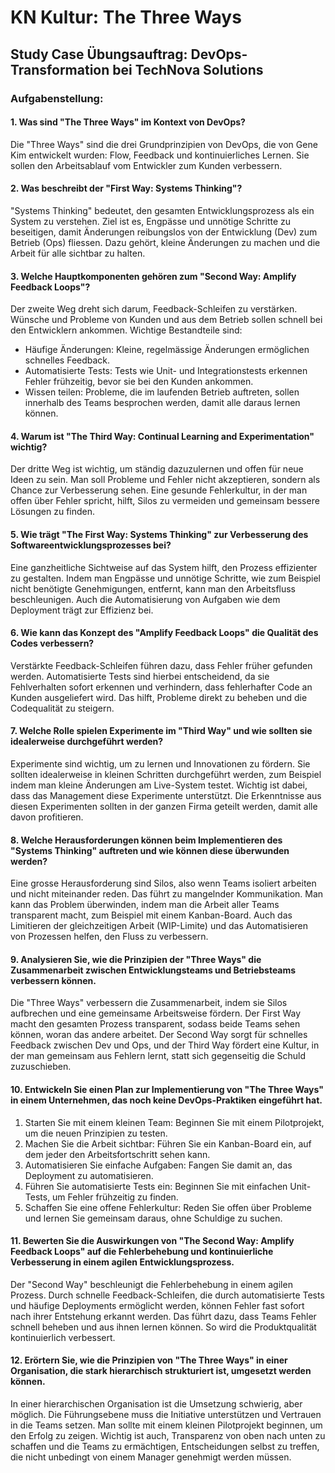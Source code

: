 # KN Kultur: The Three Ways

## Study Case Übungsauftrag: DevOps-Transformation bei TechNova Solutions

### Aufgabenstellung:

#### 1. Was sind "The Three Ways" im Kontext von DevOps?

Die "Three Ways" sind die drei Grundprinzipien von DevOps, die von Gene Kim entwickelt wurden: Flow, Feedback und kontinuierliches Lernen. Sie sollen den Arbeitsablauf vom Entwickler zum Kunden verbessern.

#### 2. Was beschreibt der "First Way: Systems Thinking"?

"Systems Thinking" bedeutet, den gesamten Entwicklungsprozess als ein System zu verstehen. Ziel ist es, Engpässe und unnötige Schritte zu beseitigen, damit Änderungen reibungslos von der Entwicklung (Dev) zum Betrieb (Ops) fliessen. Dazu gehört, kleine Änderungen zu machen und die Arbeit für alle sichtbar zu halten.

#### 3. Welche Hauptkomponenten gehören zum "Second Way: Amplify Feedback Loops"?

Der zweite Weg dreht sich darum, Feedback-Schleifen zu verstärken. Wünsche und Probleme von Kunden und aus dem Betrieb sollen schnell bei den Entwicklern ankommen. Wichtige Bestandteile sind:

- Häufige Änderungen: Kleine, regelmässige Änderungen ermöglichen schnelles Feedback.
- Automatisierte Tests: Tests wie Unit- und Integrationstests erkennen Fehler frühzeitig, bevor sie bei den Kunden ankommen.
- Wissen teilen: Probleme, die im laufenden Betrieb auftreten, sollen innerhalb des Teams besprochen werden, damit alle daraus lernen können.

#### 4. Warum ist "The Third Way: Continual Learning and Experimentation" wichtig?

Der dritte Weg ist wichtig, um ständig dazuzulernen und offen für neue Ideen zu sein. Man soll Probleme und Fehler nicht akzeptieren, sondern als Chance zur Verbesserung sehen. Eine gesunde Fehlerkultur, in der man offen über Fehler spricht, hilft, Silos zu vermeiden und gemeinsam bessere Lösungen zu finden.

#### 5. Wie trägt "The First Way: Systems Thinking" zur Verbesserung des Softwareentwicklungsprozesses bei?

Eine ganzheitliche Sichtweise auf das System hilft, den Prozess effizienter zu gestalten. Indem man Engpässe und unnötige Schritte, wie zum Beispiel nicht benötigte Genehmigungen, entfernt, kann man den Arbeitsfluss beschleunigen. Auch die Automatisierung von Aufgaben wie dem Deployment trägt zur Effizienz bei.

#### 6. Wie kann das Konzept des "Amplify Feedback Loops" die Qualität des Codes verbessern?

Verstärkte Feedback-Schleifen führen dazu, dass Fehler früher gefunden werden. Automatisierte Tests sind hierbei entscheidend, da sie Fehlverhalten sofort erkennen und verhindern, dass fehlerhafter Code an Kunden ausgeliefert wird. Das hilft, Probleme direkt zu beheben und die Codequalität zu steigern.

#### 7. Welche Rolle spielen Experimente im "Third Way" und wie sollten sie idealerweise durchgeführt werden?

Experimente sind wichtig, um zu lernen und Innovationen zu fördern. Sie sollten idealerweise in kleinen Schritten durchgeführt werden, zum Beispiel indem man kleine Änderungen am Live-System testet. Wichtig ist dabei, dass das Management diese Experimente unterstützt. Die Erkenntnisse aus diesen Experimenten sollten in der ganzen Firma geteilt werden, damit alle davon profitieren.

#### 8. Welche Herausforderungen können beim Implementieren des "Systems Thinking" auftreten und wie können diese überwunden werden?

Eine grosse Herausforderung sind Silos, also wenn Teams isoliert arbeiten und nicht miteinander reden. Das führt zu mangelnder Kommunikation. Man kann das Problem überwinden, indem man die Arbeit aller Teams transparent macht, zum Beispiel mit einem Kanban-Board. Auch das Limitieren der gleichzeitigen Arbeit (WIP-Limite) und das Automatisieren von Prozessen helfen, den Fluss zu verbessern.

#### 9. Analysieren Sie, wie die Prinzipien der "Three Ways" die Zusammenarbeit zwischen Entwicklungsteams und Betriebsteams verbessern können.

Die "Three Ways" verbessern die Zusammenarbeit, indem sie Silos aufbrechen und eine gemeinsame Arbeitsweise fördern. Der First Way macht den gesamten Prozess transparent, sodass beide Teams sehen können, woran das andere arbeitet. Der Second Way sorgt für schnelles Feedback zwischen Dev und Ops, und der Third Way fördert eine Kultur, in der man gemeinsam aus Fehlern lernt, statt sich gegenseitig die Schuld zuzuschieben.

#### 10. Entwickeln Sie einen Plan zur Implementierung von "The Three Ways" in einem Unternehmen, das noch keine DevOps-Praktiken eingeführt hat.

1. Starten Sie mit einem kleinen Team: Beginnen Sie mit einem Pilotprojekt, um die neuen Prinzipien zu testen.
2. Machen Sie die Arbeit sichtbar: Führen Sie ein Kanban-Board ein, auf dem jeder den Arbeitsfortschritt sehen kann.
3. Automatisieren Sie einfache Aufgaben: Fangen Sie damit an, das Deployment zu automatisieren.
4. Führen Sie automatisierte Tests ein: Beginnen Sie mit einfachen Unit-Tests, um Fehler frühzeitig zu finden.
5. Schaffen Sie eine offene Fehlerkultur: Reden Sie offen über Probleme und lernen Sie gemeinsam daraus, ohne Schuldige zu suchen.

#### 11. Bewerten Sie die Auswirkungen von "The Second Way: Amplify Feedback Loops" auf die Fehlerbehebung und kontinuierliche Verbesserung in einem agilen Entwicklungsprozess.

Der "Second Way" beschleunigt die Fehlerbehebung in einem agilen Prozess. Durch schnelle Feedback-Schleifen, die durch automatisierte Tests und häufige Deployments ermöglicht werden, können Fehler fast sofort nach ihrer Entstehung erkannt werden. Das führt dazu, dass Teams Fehler schnell beheben und aus ihnen lernen können. So wird die Produktqualität kontinuierlich verbessert.

#### 12. Erörtern Sie, wie die Prinzipien von "The Three Ways" in einer Organisation, die stark hierarchisch strukturiert ist, umgesetzt werden können.

In einer hierarchischen Organisation ist die Umsetzung schwierig, aber möglich. Die Führungsebene muss die Initiative unterstützen und Vertrauen in die Teams setzen. Man sollte mit einem kleinen Pilotprojekt beginnen, um den Erfolg zu zeigen. Wichtig ist auch, Transparenz von oben nach unten zu schaffen und die Teams zu ermächtigen, Entscheidungen selbst zu treffen, die nicht unbedingt von einem Manager genehmigt werden müssen.

